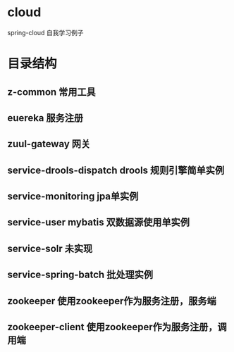# cloud
spring-cloud 自我学习例子

# 目录结构
## z-common 常用工具

## euereka 服务注册
## zuul-gateway 网关

## service-drools-dispatch drools 规则引擎简单实例
## service-monitoring jpa单实例
## service-user mybatis 双数据源使用单实例

## service-solr 未实现
## service-spring-batch 批处理实例

## zookeeper 使用zookeeper作为服务注册，服务端
## zookeeper-client 使用zookeeper作为服务注册，调用端



